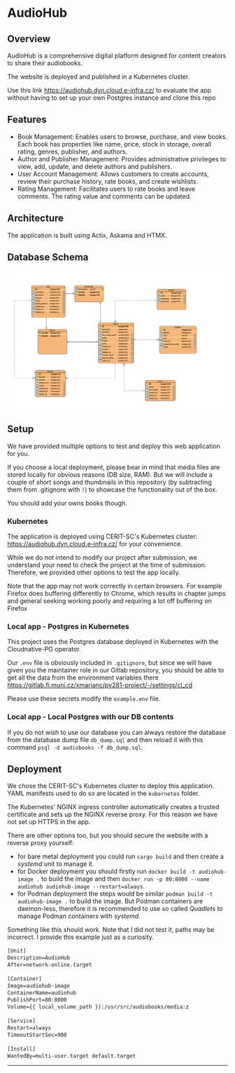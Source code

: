 # AudioHub



## Overview

AudioHub is a comprehensive digital platform designed for content creators to share their audiobooks.  

The website is deployed and published in a Kubernetes cluster. 

Use this link https://audiohub.dyn.cloud.e-infra.cz/ to evaluate the app without having to set up your own Postgres instance and clone this repo
## Features

- Book Management: Enables users to browse, purchase, and view books. Each book has properties like name, price, stock in storage, overall rating, genres, publisher, and authors.
- Author and Publisher Management: Provides administrative privileges to view, add, update, and delete authors and publishers.
- User Account Management: Allows customers to create accounts, review their purchase history, rate books, and create wishlists.
- Rating Management: Facilitates users to rate books and leave comments. The rating value and comments can be updated.

## Architecture
The application is built using Actix, Askama and HTMX.

## Database Schema
![ERD Diagram](db.png)

## Setup
We have provided multiple options to test and deploy this web application for you. 

If you choose a local deployment, please bear in mind that media files are stored locally for obvious reasons (DB size, RAM). 
But we will include a couple of short songs and thumbnails in this repository (by subtracting them from .gitignore with `!`) to showcase the functionality out of the box. 

You should add your owns books though.  

### Kubernetes
The application is deployed using CERIT-SC's Kubernetes cluster: https://audiohub.dyn.cloud.e-infra.cz/ for your convenience.

While we do not intend to modify our project after submission, we understand your need to check the project at the time of submission. Therefore, we provided other options to test the app locally.

Note that the app may not work correctly in certain browsers. 
For example Firefox does buffering differently to Chrome, which results in chapter jumps and general seeking 
working poorly and requiring a lot off buffering on Firefox


### Local app - Postgres in Kubernetes
This project uses the Postgres database deployed in Kubernetes with the Cloudnative-PG operator. 

Our `.env` file is obviously included in `.gitignore`, but since we will have given you the maintainer role in our Gitlab repository, you should be able to get all the data from the environment variables there https://gitlab.fi.muni.cz/xmarianc/pv281-project/-/settings/ci_cd

Please use these secrets modify the `example.env` file. 

### Local app - Local Postgres with our DB contents
If you do not wish to use our database you can always restore the database from the database dump file `db_dump.sql` and then reload it with this command `psql -d audiobooks -f db_dump.sql`.


## Deployment
We chose the CERIT-SC's Kubernetes cluster to deploy this application. YAML manifests used to do so are located in the `kubernetes` folder.

The Kubernetes' NGINX ingress controller automatically creates a trusted certificate and sets up the NGINX reverse proxy. For this reason we have not set up HTTPS in the app. 

There are other options too, but you should secure the website with a reverse proxy yourself:
- for bare metal deployment you could run `cargo build` and then create a *systemd* unit to manage it.
- for Docker deployment you should firstly run `docker build -t audiohub-image .` to build the image and then `docker run -p 80:8000 --name audiohub audiohub-image --restart=always`.
- for Podman deployment the steps would be similar `podman build -t audiohub-image .` to build the image. But Podman containers are daemon-less, therefore it is recommended to use so called *Quadlets* to manage Podman containers with *systemd*.

Something like this should work. Note that I did not test it, paths may be incorrect. I provide this example just as a curiosity.
```shell
[Unit]
Description=AudioHub
After=network-online.target

[Container]
Image=audiohub-image
ContainerName=audiohub
PublishPort=80:8000
Volume={{ local_volume_path }}:/usr/src/audiobooks/media:z

[Service]
Restart=always
TimeoutStartSec=900

[Install]
WantedBy=multi-user.target default.target
```

***
